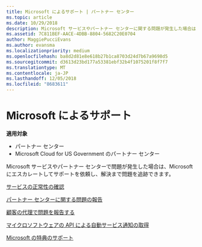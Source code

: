 ```yaml
---
title: Microsoft によるサポート | パートナー センター
ms.topic: article
ms.date: 10/29/2018
description: Microsoft サービスやパートナー センターに関する問題が発生した場合は、Microsoft にエスカレートしてサポートを依頼し、問題が解決されるまで追跡できます。
ms.assetid: 7C811BEF-AACE-4DBB-8804-5682C20E0704
author: MaggiePucciEvans
ms.author: evansma
ms.localizationpriority: medium
ms.openlocfilehash: ba8d2d81e8e618b27b1ca8703d24d7b67a9698d5
ms.sourcegitcommit: d3613d23bd177a53381ebf32b4f1075201f8f7f7
ms.translationtype: MT
ms.contentlocale: ja-JP
ms.lasthandoff: 12/05/2018
ms.locfileid: "8683611"
---
```

# <a name="support-from-microsoft"></a>Microsoft によるサポート

**適用対象**

-  パートナー センター
-  Microsoft Cloud for US Government のパートナー センター


Microsoft サービスやパートナー センターで問題が発生した場合は、Microsoft にエスカレートしてサポートを依頼し、解決まで問題を追跡できます。

[サービスの正常性の確認](check-service-health.md)

[パートナー センターに関する問題の報告](report-problems-with-partner-center.md)

[顧客の代理で問題を報告する](report-problems-on-behalf-of-a-customer.md)

[マイクロソフトウェアの API による自動サービス通知の取得](get-automated-service-notifications-with-our-apis.md)

[Microsoft の特典のサポート](https://partner.microsoft.com/support/contact-support)

 

 



